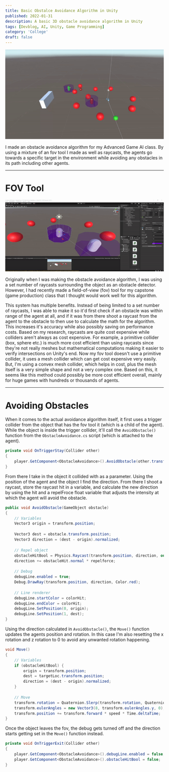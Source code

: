 ```yaml
---
title: Basic Obstalce Avoidance Algorithm in Unity
published: 2022-01-31
description: A basic 3D obstacle avoidance algorithm in Unity
tags: [Devblog, AI, Unity, Game Programming]
category: 'College'
draft: false
---
```


![Gif showing off the final product](src/assets/images/unity_obstacle_avoidance_basic/UnityBasicObstacleAvoidanceDemoGIF.gif)

I made an obstacle avoidance algorithm for my Advanced Game AI class. By using a mixture of an fov tool I made as well as raycasts, the agents go towards a specific target in the environment while avoiding any obstacles in its path including other agents.

---

# FOV Tool

![Gif showing off the FOV tool in the inspector](src/assets/images/unity_obstacle_avoidance_basic/UnityBasicObstacleAvoidanceFOVDemo.gif)

Originally when I was making the obstacle avoidance algorithm, I was using a set number of raycasts surrounding the object as an obstacle detector. However, I had recently made a field-of-view (fov) tool for my capstone (game production) class that I thought would work well for this algorithm.

This system has multiple benefits. Instead of being limited to a set number of raycasts, I was able to make it so it'd first check if an obstacle was within range of the agent at all, and if it was from there shoot a raycast from the agent to the obstacle to then use to calculate the math for the algorithm. This increases it's accuracy while also possibly saving on performance costs. Based on my research, raycasts are quite cost expensive while colliders aren't always as cost expensive. For example, a primitive collider (box, sphere etc.) is much more cost efficient than using raycasts since they're not really meshes but mathematical computations making it easier to verify intersections on Unity's end. Now my fov tool doesn't use a primitive collider, it uses a mesh collider which can get cost expensive very easily. But, I'm using a convex mesh collider, which helps in cost, plus the mesh itself is a very simple shape and not a very complex one. Based on this, it seems like this method could possibly be more cost efficient overall, mainly for huge games with hundreds or thousands of agents. 

---

# Avoiding Obstacles

When it comes to the actual avoidance algorithm itself, it first uses a trigger collider from the object that has the fov tool it (which is a child of the agent). While the object is inside the trigger collider, it'll call the `AvoidObstacle()` function from the `ObstacleAvoidance.cs` script (which is attached to the agent). 

```csharp
private void OnTriggerStay(Collider other)
{
    player.GetComponent<ObstacleAvoidance>().AvoidObstacle(other.transform.gameObject);
}
```

From there I take in the object it collided with as a parameter. Using the position of the agent and the object I find the direction. From there I shoot a raycast, store the raycast hit in a variable, and calculate the new direction by using the hit and a repelFroce float variable that adjusts the intensity at which the agent will avoid the obstacle.

```csharp
public void AvoidObstacle(GameObject obstacle)
{
    // Variables
    Vector3 origin = transform.position;

    Vector3 dest = obstacle.transform.position;
    Vector3 direction = (dest - origin).normalized;

    // Repel object
    obstacleHitBool = Physics.Raycast(transform.position, direction, out obstacleHit, fovObject.GetComponent<FOVTool>().distance);
    direction += obstacleHit.normal * repelforce;

    // Debug
    debugLine.enabled = true;
    Debug.DrawRay(transform.position, direction, Color.red);

    // Line renderer
    debugLine.startColor = colorHit;
    debugLine.endColor = colorHit;
    debugLine.SetPosition(0, origin);
    debugLine.SetPosition(1, dest);
}
```

Using the direction calculated in `AvoidObstacle()`, the `Move()` function updates the agents position and rotation. In this case I'm also resetting the x rotation and z rotation to 0 to avoid any unwanted rotation happening.

```csharp
void Move()
{
    // Variables
    if (obstacleHitBool) {
        origin = transform.position;
        dest = targetLoc.transform.position;
        direction = (dest - origin).normalized;
    }

    // Move
    transform.rotation = Quaternion.Slerp(transform.rotation, Quaternion.LookRotation(direction), rotateSpeed * Time.deltaTime);
    transform.eulerAngles = new Vector3(8, transform.eulerAngles.y, 0);
    transform.position += transform.forward * speed * Time.deltaTime;
}
```

Once the object leaves the fov, the debug gets turned off and the direction starts getting set in the `Move()` function instead.

```csharp
private void OnTriggerExit(Collider other)
{
    player.GetComponent<ObstacleAvoidance>().debugLine.enabled = false;
    player.GetComponent<ObstacleAvoidance>().obstacleHitBool = false;
}
```